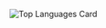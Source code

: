 ![Top Languages Card](https://github-readme-stats.vercel.app/api/top-langs/?username=web-dot&layout=compact)
<!---
web-dot/web-dot is a ✨ special ✨ repository because its `README.md` (this file) appears on your GitHub profile.
You can click the Preview link to take a look at your changes.
--->
